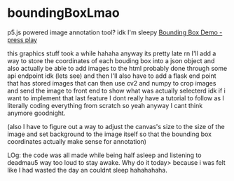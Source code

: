 # boundingBoxLmao
p5.js powered image annotation tool? idk I'm sleepy
[Bounding Box Demo - press play](https://editor.p5js.org/hamza.ryzvy/sketches/sGSK2Bgly)

this graphics stuff took a while hahaha anyway its pretty late rn I'll add a way to store the coordinates of each bouding box into a json object
and also actually be able to add images to the html probably done through some api endpoint idk (lets see)  and then I'll also have to add
a flask end point that has stored images that can then use  cv2 and numpy to crop images and send the image to front end to show what was actually selecterd
idk if i want to implement that last feature I dont really have a tutorial to follow as I literally coding everything from scratch so yeah anyway  I cant think 
anymore goodnight.


(also I have to figure out a way to adjust the canvas's size to the size of the image and set background to the image itself
so that the bounding box coordinates actually make sense for annotation)


LOg: the code was all made while being half asleep and listening to deadmau5 way too loud to stay awake. Why do it today> because i was
felt like I had wasted the day an couldnt sleep hahahahaha.
